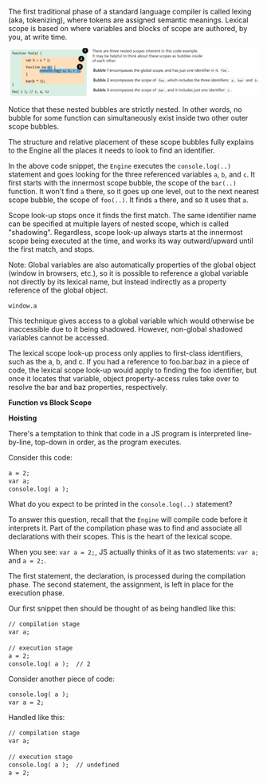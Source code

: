 
The first traditional phase of a standard language compiler is called lexing (aka, tokenizing), where tokens are assigned semantic meanings.
Lexical scope is based on where variables and blocks of scope are authored, by you, at write time.

![](../images/scope1.png)

Notice that these nested bubbles are strictly nested. In other words, no bubble for some function can simultaneously exist inside two other outer scope bubbles.

The structure and relative placement of these scope bubbles fully explains to the Engine all the places it needs to look to find an identifier.

In the above code snippet, the `Engine` executes the `console.log(..)` statement and goes looking for the three referenced variables `a`, `b`, and `c`. It first starts with the innermost scope bubble, the scope of the `bar(..)` function. It won't find `a` there, so it goes up one level, out to the next nearest scope bubble, the scope of `foo(..)`. It finds `a` there, and so it uses that `a`.

Scope look-up stops once it finds the first match. The same identifier name can be specified at multiple layers of nested scope, which is called "shadowing". Regardless, scope look-up always starts at the innermost scope being executed at the time, and works its way outward/upward until the first match, and stops.

Note: Global variables are also automatically properties of the global object (window in browsers, etc.), so it is possible to reference a global variable not directly by its lexical name, but instead indirectly as a property reference of the global object.

    window.a

This technique gives access to a global variable which would otherwise be inaccessible due to it being shadowed. However, non-global shadowed variables cannot be accessed.

The lexical scope look-up process only applies to first-class identifiers, such as the a, b, and c. If you had a reference to foo.bar.baz in a piece of code, the lexical scope look-up would apply to finding the foo identifier, but once it locates that variable, object property-access rules take over to resolve the bar and baz properties, respectively.

**Function vs Block Scope**



**Hoisting**

There's a temptation to think that code in a JS program is interpreted line-by-line, top-down in order, as the program executes.

 Consider this code:

    a = 2;
    var a;
    console.log( a );

What do you expect to be printed in the `console.log(..)` statement?

To answer this question, recall that the `Engine` will compile code before it interprets it. Part of the compilation phase was to find and associate all declarations with their scopes. This is the heart of the lexical scope.

When you see: `var a = 2;`, JS actually thinks of it as two statements: `var a;` and `a = 2;`.

The first statement, the declaration, is processed during the compilation phase. The second statement, the assignment, is left in place for the execution phase.

Our first snippet then should be thought of as being handled like this:

    // compilation stage
    var a;

    // execution stage
    a = 2;
    console.log( a );  // 2

Consider another piece of code:

    console.log( a );
    var a = 2;

Handled like this:

    // compilation stage
    var a;

    // execution stage
    console.log( a );  // undefined
    a = 2;

